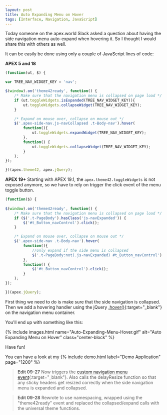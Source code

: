 ```yaml
---
layout: post
title: Auto Expanding Menu on Hover
tags: [Interface, Navigation, JavaScript]
---
```


Today someone on the apex.world Slack asked a question about having the side navigation menu auto-expand when hovering it. So I thought I would share this with others as well.

It can be easily be done using only a couple of JavaScript lines of code:

**APEX 5 and 18**
```javascript
(function(ut, $) {

var TREE_NAV_WIDGET_KEY = 'nav';

$(window).on('theme42ready', function() {
    /* Make sure that the navigation menu is collapsed on page load */
    if (ut.toggleWidgets.isExpanded(TREE_NAV_WIDGET_KEY)){
        ut.toggleWidgets.collapseWidget(TREE_NAV_WIDGET_KEY);
    }

    /* Expand on mouse over, collapse on mouse out */
    $('.apex-side-nav.js-navCollapsed .t-Body-nav').hover(
        function(){
            ut.toggleWidgets.expandWidget(TREE_NAV_WIDGET_KEY);
        },
        function() {
            ut.toggleWidgets.collapseWidget(TREE_NAV_WIDGET_KEY);
        }
    );
});

})(apex.theme42, apex.jQuery);
```


**APEX 19+**
Starting with APEX 19.1, the `apex.theme42.toggleWidgets` is not exposed anymore, so we have to rely on trigger the click event of the menu toggle button.
```javascript
(function($) {
    
$(window).on('theme42ready', function() {
    /* Make sure that the navigation menu is collapsed on page load */
    if ($('.t-PageBody').hasClass('js-navExpanded')) {
        $('#t_Button_navControl').click();
    }

    /* Expand on mouse over, collapse on mouse out */
    $('.apex-side-nav .t-Body-nav').hover(
        function(){
            //only expand if the side menu is collapsed
            $('.t-PageBody:not(.js-navExpanded) #t_Button_navControl').click();
        },
        function() {
            $('#t_Button_navControl').click();
        }
    );
});

})(apex.jQuery);
```

First thing we need to do is make sure that the side navigation is collapsed.
Then we add a hovering handler using the jQuery [.hover()](https://api.jquery.com/hover/){:target="_blank"} on the navigation menu container.

You'll end up with something like this:

{% include images.html name="Auto-Expanding-Menu-Hover.gif" alt="Auto Expanding Menu on Hover" class="center-block" %}

Have fun!

You can have a look at my {% include demo.html label="Demo Application" page="1200" %}

> **Edit 09-27**
> Now triggers the [custom navigation menu event](https://apex.oracle.com/pls/apex/f?p=42:6200){:target="_blank"}.
> Also calls the delayResize function so that any sticky headers get resized correctly when the side navigation menu is expanded and collapsed.

> **Edit 09-28**
> Rewrote to use namespacing, wrapped using the "theme42ready" event and replaced the collapsed/expand calls with the universal theme functions.